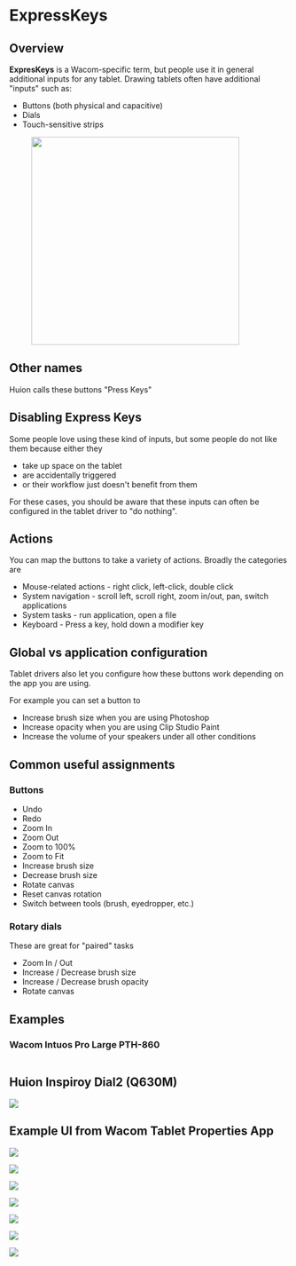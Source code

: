 # ExpressKeys

## Overview&#x20;

**ExpresKeys** is a Wacom-specific term, but people use it in general additional inputs for any tablet. Drawing tablets often have additional "inputs" such as:

* Buttons (both physical and capacitive)
* Dials
* Touch-sensitive strips

<div align="left">

<figure><img src="../../.gitbook/assets/7P SLIDE Expresskeys (1).jpg" alt="" width="375"><figcaption></figcaption></figure>

</div>

## Other names

Huion calls these buttons "Press Keys"

## Disabling Express Keys

Some people love using these kind of inputs, but some people do not like them because either they

* take up space on the tablet
* are accidentally triggered
* or their workflow just doesn't benefit from them

For these cases, you should be aware that these inputs can often be configured in the tablet driver to "do nothing".

## Actions&#x20;

You can map the buttons to take a variety of actions. Broadly the categories are

* Mouse-related actions - right click, left-click, double click
* System navigation - scroll left, scroll right, zoom in/out, pan, switch applications
* System tasks - run application, open a file
* Keyboard - Press a key, hold down a modifier key

## Global vs application configuration

Tablet drivers also let you configure how these buttons work depending on the app you are using.

For example you can set a button to

* Increase brush size when you are using Photoshop
* Increase opacity when you are using Clip Studio Paint
* Increase the volume of your speakers under all other conditions

## Common useful assignments

### Buttons

* Undo
* Redo
* Zoom In
* Zoom Out
* Zoom to 100%
* Zoom to Fit
* Increase brush size
* Decrease brush size
* Rotate canvas
* Reset canvas rotation
* Switch between tools (brush, eyedropper, etc.)

### Rotary dials

These are great for "paired" tasks

* Zoom In / Out
* Increase / Decrease brush size
* Increase / Decrease brush opacity
* Rotate canvas

## Examples

### Wacom Intuos Pro Large PTH-860

<img src="../../.gitbook/assets/wacompth860expresskeys.jpg" alt="" data-size="original">



## Huion Inspiroy Dial2 (Q630M)

![](<../../.gitbook/assets/huuion Q630M PXL\_20221130\_142458217.MP (1).jpg>)



## &#x20;Example UI from Wacom Tablet Properties App

![](<../../.gitbook/assets/image (325).png>)

![](<../../.gitbook/assets/image (134).png>)

![](<../../.gitbook/assets/image (79).png>)

![](<../../.gitbook/assets/image (35).png>)

![](<../../.gitbook/assets/image (117).png>)

![](<../../.gitbook/assets/image (288).png>)

![](<../../.gitbook/assets/image (82).png>)
